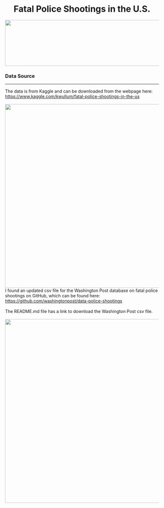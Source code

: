 <center><h1>Fatal Police Shootings in the U.S.</h1><img src='https://i.imgur.com/SQfyQ4z.png' height='150' width='900'></center>

### Data Source
<hr>
The data is from Kaggle and can be downloaded from the webpage here:<br>
<a href="https://www.kaggle.com/kwullum/fatal-police-shootings-in-the-us">https://www.kaggle.com/kwullum/fatal-police-shootings-in-the-us</a>
<br><br>
<img src='https://i.imgur.com/HARHbvo.png' height='600' width='1200'>
<br>
I found an updated csv file for the Washington Post database on fatal police shootings on GitHub, which can be found here:
<a href="https://github.com/washingtonpost/data-police-shootings">https://github.com/washingtonpost/data-police-shootings</a>
<br><br>
The README.md file has a link to download the Washington Post csv file.
<br><br>
<img src='https://i.imgur.com/jJDPiLW.png' height='600' width='1200'>
<br>
